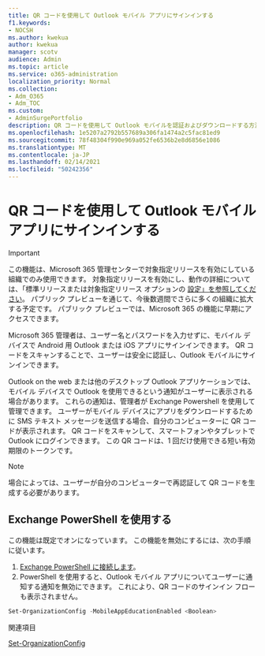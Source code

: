 ```yaml
---
title: QR コードを使用して Outlook モバイル アプリにサインインする
f1.keywords:
- NOCSH
ms.author: kwekua
author: kwekua
manager: scotv
audience: Admin
ms.topic: article
ms.service: o365-administration
localization_priority: Normal
ms.collection:
- Adm_O365
- Adm_TOC
ms.custom:
- AdminSurgePortfolio
description: QR コードを使用して Outlook モバイルを認証およびダウンロードする方法について学習します。
ms.openlocfilehash: 1e5207a2792b557689a306fa1474a2c5fac81ed9
ms.sourcegitcommit: 78f48304f990e969a052fe6536b2e8d6856e1086
ms.translationtype: MT
ms.contentlocale: ja-JP
ms.lasthandoff: 02/14/2021
ms.locfileid: "50242356"
---
```

# <a name="use-a-qr-code-to-sign-in-to-the-outlook-mobile-apps"></a>QR コードを使用して Outlook モバイル アプリにサインインする

> [!IMPORTANT]
> この機能は、Microsoft 365 管理センターで対象指定リリースを有効にしている組織でのみ使用できます。 対象指定リリースを有効にし、動作の詳細については、「標準リリースまたは対象指定リリース オプションの [設定」を参照してください](release-options-in-office-365.md)。 パブリック プレビューを通じて、今後数週間でさらに多くの組織に拡大する予定です。 パブリック プレビューでは、Microsoft 365 の機能に早期にアクセスできます。

Microsoft 365 管理者は、ユーザー名とパスワードを入力せずに、モバイル デバイスで Android 用 Outlook または iOS アプリにサインインできます。 QR コードをスキャンすることで、ユーザーは安全に認証し、Outlook モバイルにサインインできます。

Outlook on the web または他のデスクトップ Outlook アプリケーションでは、モバイル デバイスで Outlook を使用できるという通知がユーザーに表示される場合があります。 これらの通知は、管理者が Exchange Powershell を使用して管理できます。 ユーザーがモバイル デバイスにアプリをダウンロードするために SMS テキスト メッセージを送信する場合、自分のコンピューターに QR コードが表示されます。 QR コードをスキャンして、スマートフォンやタブレットで Outlook にログインできます。 この QR コードは、1 回だけ使用できる短い有効期限のトークンです。

> [!NOTE]
> 場合によっては、ユーザーが自分のコンピューターで再認証して QR コードを生成する必要があります。

## <a name="use-exchange-powershell"></a>Exchange PowerShell を使用する

この機能は既定でオンになっています。 この機能を無効にするには、次の手順に従います。

1. [Exchange PowerShell に接続します](https://docs.microsoft.com/powershell/exchange/connect-to-exchange-online-powershell?view=exchange-ps)。
2. PowerShell を使用すると、Outlook モバイル アプリについてユーザーに通知する通知を無効にできます。 これにより、QR コードのサインイン フローも表示されません。

```powershell
Set-OrganizationConfig -MobileAppEducationEnabled <Boolean>
```

関連項目

[Set-OrganizationConfig](https://docs.microsoft.com/powershell/module/exchange/set-organizationconfig?view=exchange-ps)
